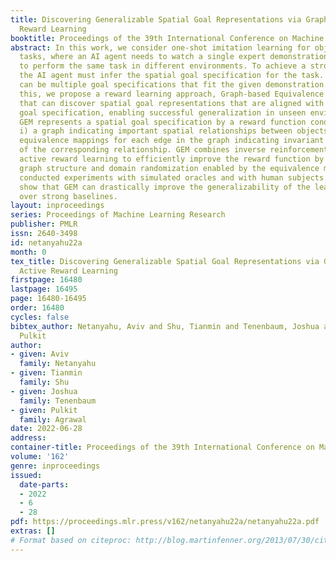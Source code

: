 ```yaml
---
title: Discovering Generalizable Spatial Goal Representations via Graph-based Active
  Reward Learning
booktitle: Proceedings of the 39th International Conference on Machine Learning
abstract: In this work, we consider one-shot imitation learning for object rearrangement
  tasks, where an AI agent needs to watch a single expert demonstration and learn
  to perform the same task in different environments. To achieve a strong generalization,
  the AI agent must infer the spatial goal specification for the task. However, there
  can be multiple goal specifications that fit the given demonstration. To address
  this, we propose a reward learning approach, Graph-based Equivalence Mappings (GEM),
  that can discover spatial goal representations that are aligned with the intended
  goal specification, enabling successful generalization in unseen environments. Specifically,
  GEM represents a spatial goal specification by a reward function conditioned on
  i) a graph indicating important spatial relationships between objects and ii) state
  equivalence mappings for each edge in the graph indicating invariant properties
  of the corresponding relationship. GEM combines inverse reinforcement learning and
  active reward learning to efficiently improve the reward function by utilizing the
  graph structure and domain randomization enabled by the equivalence mappings. We
  conducted experiments with simulated oracles and with human subjects. The results
  show that GEM can drastically improve the generalizability of the learned goal representations
  over strong baselines.
layout: inproceedings
series: Proceedings of Machine Learning Research
publisher: PMLR
issn: 2640-3498
id: netanyahu22a
month: 0
tex_title: Discovering Generalizable Spatial Goal Representations via Graph-based
  Active Reward Learning
firstpage: 16480
lastpage: 16495
page: 16480-16495
order: 16480
cycles: false
bibtex_author: Netanyahu, Aviv and Shu, Tianmin and Tenenbaum, Joshua and Agrawal,
  Pulkit
author:
- given: Aviv
  family: Netanyahu
- given: Tianmin
  family: Shu
- given: Joshua
  family: Tenenbaum
- given: Pulkit
  family: Agrawal
date: 2022-06-28
address:
container-title: Proceedings of the 39th International Conference on Machine Learning
volume: '162'
genre: inproceedings
issued:
  date-parts:
  - 2022
  - 6
  - 28
pdf: https://proceedings.mlr.press/v162/netanyahu22a/netanyahu22a.pdf
extras: []
# Format based on citeproc: http://blog.martinfenner.org/2013/07/30/citeproc-yaml-for-bibliographies/
---
```

